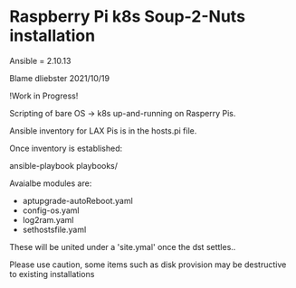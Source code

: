 # Raspberry Pi k8s Soup-2-Nuts installation 

Ansible = 2.10.13

Blame dliebster 2021/10/19


!Work in Progress!

Scripting of bare OS -> k8s up-and-running on Rasperry Pis.

Ansible inventory for LAX Pis is in the hosts.pi file.

Once inventory is established:


ansible-playbook playbooks/<insert playbook name here>


Avaialbe modules are: 
* aptupgrade-autoReboot.yaml
* config-os.yaml
* log2ram.yaml
* sethostsfile.yaml

These will be united under a 'site.ymal' once the dst settles..

Please use caution, some items such as disk provision may be destructive to existing installations
